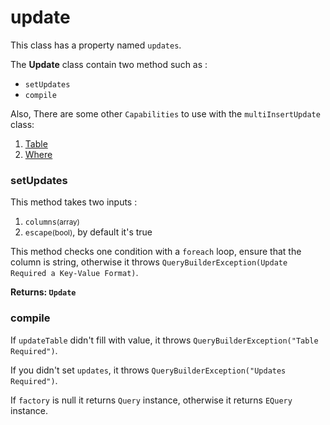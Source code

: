 # update

This class has a property named `updates`.

The **Update** class contain two method such as :

- `setUpdates`
- `compile`

Also, There are some other `Capabilities` to use with the `multiInsertUpdate` class:

1. [Table]()
2. [Where]()


### setUpdates

This method takes two inputs :

1. `columns`<small>(array)</small>
2. `escape`<small>(bool)</small>, by default it's true

This method checks one condition with a `foreach` loop, ensure that the column is string, otherwise it throws
`QueryBuilderException(Update Required a Key-Value Format)`.

**Returns: `َUpdate`**

### compile

If `updateTable` didn't fill with value, it throws `QueryBuilderException("Table Required")`.

If you didn't set `updates`, it throws `QueryBuilderException("Updates Required")`.

If `factory` is null it returns `Query` instance, otherwise it returns `EQuery` instance.




